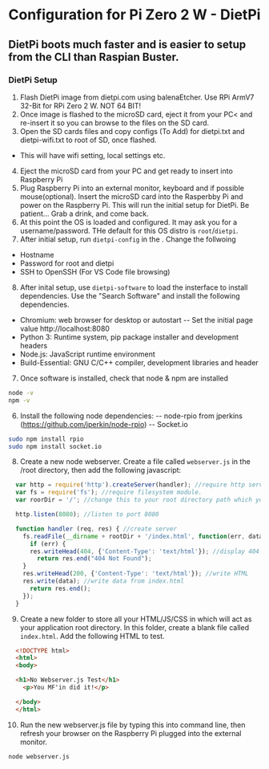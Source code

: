 # Configuration for Pi Zero 2 W - DietPi

## DietPi boots much faster and is easier to setup from the CLI than Raspian Buster. 

### DietPi Setup
1. Flash DietPi image from dietpi.com using balenaEtcher. Use RPi ArmV7 32-Bit for RPi Zero 2 W. NOT 64 BIT!
2. Once image is flashed to the microSD card, eject it from your PC< and re-insert it so you can browse to the files on the SD card. 
3. Open the SD cards files and copy configs (To Add) for dietpi.txt and dietpi-wifi.txt to root of SD, once flashed.
  - This will have wifi setting, local settings etc.
4. Eject the microSD card from your PC and get ready to insert into Raspberry Pi
5. Plug Raspberry Pi into an external monitor, keyboard and if possible mouse(optional). Insert the microSD card into the Rasperbby Pi and power on the Raspberry Pi. This will run the initial setup for DietPi. Be patient... Grab a drink, and come back.
6. At this point the OS is loaded and configured. It may ask you for a username/password. THe default for this OS distro is ```root```/```dietpi```.
7. After initial setup, run ```dietpi-config``` in the . Change the follwoing
  - Hostname
  - Password for root and dietpi
  - SSH to OpenSSH (For VS Code file browsing)
8. After inital setup, use ```dietpi-software``` to load the insterface to install dependencies. Use the "Search Software" and install the following dependencies.
  - Chromium: web browser for desktop or autostart
      -- Set the initial page value http://localhost:8080 
  - Python 3: Runtime system, pip package installer and development headers
  - Node.js: JavaScript runtime environment
  - Build-Essential: GNU C/C++ compiler, development libraries and header
7. Once software is installed, check that node & npm are installed
  ```bash
  node -v
  npm -v
  ```
6. Install the following node dependencies:
    -- node-rpio from jperkins (https://github.com/jperkin/node-rpio)
    -- Socket.io
  ```bash
  sudo npm install rpio
  sudo npm install socket.io
  ```
8. Create a new node webserver. Create a file called ```webserver.js``` in the /root directory, then add the following javascript:
  ```js
    var http = require('http').createServer(handler); //require http server, and create server with function handler().
    var fs = require('fs'); //require filesystem module.
    var roorDir = '/'; //change this to your root directory path which you will place your files in, in the next step.

    http.listen(8080); //listen to port 8080

    function handler (req, res) { //create server
      fs.readFile(__dirname + rootDir + '/index.html', function(err, data) { //read file index.html in rootDir folder.
        if (err) {
        res.writeHead(404, {'Content-Type': 'text/html'}); //display 404 on error
          return res.end("404 Not Found");
      }
      res.writeHead(200, {'Content-Type': 'text/html'}); //write HTML
      res.write(data); //write data from index.html
        return res.end();
      });
    }
  ```
 9. Create a new folder to store all your HTML/JS/CSS in which will act as your application root directory. In this folder, create a blank file called ```index.html```. Add the following HTML to test.
  ```html
    <!DOCTYPE html>
    <html>
    <body>

    <h1>No Webserver.js Test</h1>
      <p>You MF'in did it!</p>

    </body>
    </html>
  ```
10. Run the new webserver.js file by typing this into command line, then refresh your browser on the Raspberry Pi plugged into the external monitor.
  ```bash
  node webserver.js
  ```
